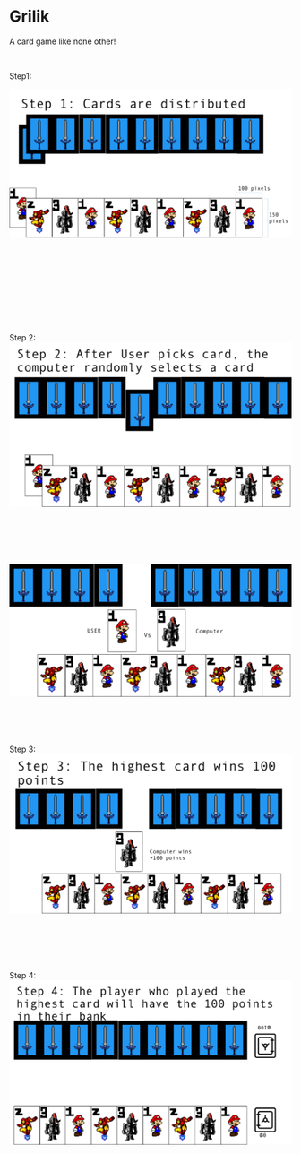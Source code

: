# Grilik

A card game like none other!

<br />

Step1:
<br />

![Grilik](https://github.com/NarenAnandh/Grilik/blob/master/Gui/Picture1.png)
<br />
<br />
<br />
<br />
<br />
<br />
<br />
<br />
<br />
<br />

Step 2:
![Grilik](https://github.com/NarenAnandh/Grilik/blob/master/Gui/m.png)
<br />
<br />
<br />
<br />
<br />
<br />

![Grilik](https://github.com/NarenAnandh/Grilik/blob/master/Gui/n.png)
<br />
<br />
<br />
<br />
<br />

Step 3:
![Grilik](https://github.com/NarenAnandh/Grilik/blob/master/Gui/b.png)
<br />
<br />
<br />
<br />
<br />
<br />

Step 4:
![Grilik](https://github.com/NarenAnandh/Grilik/blob/master/Gui/v.png)
<br />
<br />
<br />
<br />
<br />
